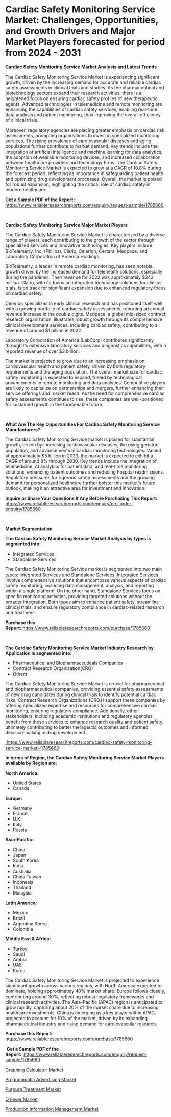 <p><h1>Cardiac Safety Monitoring Service Market: Challenges, Opportunities, and Growth Drivers and Major Market Players forecasted for period from 2024 - 2031</h1></p><p><strong>Cardiac Safety Monitoring Service Market Analysis and Latest Trends</strong></p>
<p><p>The Cardiac Safety Monitoring Service Market is experiencing significant growth, driven by the increasing demand for accurate and reliable cardiac safety assessments in clinical trials and studies. As the pharmaceutical and biotechnology sectors expand their research activities, there is a heightened focus on ensuring cardiac safety profiles of new therapeutic agents. Advanced technologies in telemedicine and remote monitoring are enhancing the capabilities of cardiac safety services, enabling real-time data analysis and patient monitoring, thus improving the overall efficiency of clinical trials.</p><p>Moreover, regulatory agencies are placing greater emphasis on cardiac risk assessments, prompting organizations to invest in specialized monitoring services. The rising prevalence of cardiovascular diseases and aging populations further contribute to market demand. Key trends include the integration of artificial intelligence and machine learning for data analytics, the adoption of wearable monitoring devices, and increased collaboration between healthcare providers and technology firms. The Cardiac Safety Monitoring Service Market is expected to grow at a CAGR of 10.8% during the forecast period, reflecting its importance in safeguarding patient health and optimizing drug development processes. Overall, the market is poised for robust expansion, highlighting the critical role of cardiac safety in modern healthcare.</p></p>
<p><strong>Get a Sample PDF of the Report:&nbsp;</strong> <a href="https://www.reliableresearchreports.com/enquiry/request-sample/1785660?utm_campaign=1425&utm_medium=2&utm_source=Github&utm_content=ia&utm_term=09102024&utm_id=cardiac-safety-monitoring-service">https://www.reliableresearchreports.com/enquiry/request-sample/1785660</a></p>
<p>&nbsp;</p>
<p><strong>Cardiac Safety Monitoring Service Major Market Players</strong></p>
<p><p>The Cardiac Safety Monitoring Service Market is characterized by a diverse range of players, each contributing to the growth of the sector through specialized services and innovative technologies. Key players include BioTelemetry, Inc. (Philips), Clario, Celerion, Certara, Medpace, and Laboratory Corporation of America Holdings. </p><p>BioTelemetry, a leader in remote cardiac monitoring, has seen notable growth driven by the increased demand for telehealth solutions, especially during the pandemic. Their revenue for 2022 was approximately $343 million. Clario, with its focus on integrated technology solutions for clinical trials, is on track for significant expansion due to enhanced regulatory focus on cardiac safety. </p><p>Celerion specializes in early clinical research and has positioned itself well with a growing portfolio of cardiac safety assessments, reporting an annual revenue increase in the double digits. Medpace, a global mid-sized contract research organization, illustrates robust growth through its comprehensive clinical development services, including cardiac safety, contributing to a revenue of around $1 billion in 2022. </p><p>Laboratory Corporation of America (LabCorp) contributes significantly through its extensive laboratory services and diagnostics capabilities, with a reported revenue of over $3 billion. </p><p>The market is projected to grow due to an increasing emphasis on cardiovascular health and patient safety, driven by both regulatory requirements and the aging population. The overall market size for cardiac safety monitoring is expected to expand, fueled by technological advancements in remote monitoring and data analytics. Competitive players are likely to capitalize on partnerships and mergers, further enhancing their service offerings and market reach. As the need for comprehensive cardiac safety assessments continues to rise, these companies are well-positioned for sustained growth in the foreseeable future.</p></p>
<p>&nbsp;</p>
<p><strong>What Are The Key Opportunities For Cardiac Safety Monitoring Service Manufacturers?</strong></p>
<p><p>The Cardiac Safety Monitoring Service market is poised for substantial growth, driven by increasing cardiovascular diseases, the rising geriatric population, and advancements in cardiac monitoring technologies. Valued at approximately $3 billion in 2023, the market is expected to exhibit a CAGR of around 8% through 2030. Key trends include the integration of telemedicine, AI analytics for patient data, and real-time monitoring solutions, enhancing patient outcomes and reducing hospital readmissions. Regulatory pressures for rigorous safety assessments and the growing demand for personalized healthcare further bolster this market's future outlook, making it an attractive area for investment and innovation.</p></p>
<p><strong>Inquire or Share Your Questions If Any Before Purchasing This Report:</strong> <a href="https://www.reliableresearchreports.com/enquiry/pre-order-enquiry/1785660?utm_campaign=1425&utm_medium=2&utm_source=Github&utm_content=ia&utm_term=09102024&utm_id=cardiac-safety-monitoring-service">https://www.reliableresearchreports.com/enquiry/pre-order-enquiry/1785660</a></p>
<p>&nbsp;</p>
<p><strong>Market Segmentation</strong></p>
<p><strong>The Cardiac Safety Monitoring Service Market Analysis by types is segmented into:</strong></p>
<p><ul><li>Integrated Services</li><li>Standalone Services</li></ul></p>
<p><p>The Cardiac Safety Monitoring Service market is segmented into two main types: Integrated Services and Standalone Services. Integrated Services involve comprehensive solutions that encompass various aspects of cardiac safety monitoring, including data management, analysis, and reporting within a single platform. On the other hand, Standalone Services focus on specific monitoring activities, providing targeted solutions without the broader integration. Both types aim to enhance patient safety, streamline clinical trials, and ensure regulatory compliance in cardiac-related research and treatment.</p></p>
<p><strong>Purchase this Report:&nbsp;</strong><a href="https://www.reliableresearchreports.com/purchase/1785660?utm_campaign=1425&utm_medium=2&utm_source=Github&utm_content=ia&utm_term=09102024&utm_id=cardiac-safety-monitoring-service">https://www.reliableresearchreports.com/purchase/1785660</a></p>
<p>&nbsp;</p>
<p><strong>The Cardiac Safety Monitoring Service Market Industry Research by Application is segmented into:</strong></p>
<p><ul><li>Pharmaceutical and Biopharmaceuticals Companies</li><li>Contract Research Organization(CRO)</li><li>Others</li></ul></p>
<p><p>The Cardiac Safety Monitoring Service Market is crucial for pharmaceutical and biopharmaceutical companies, providing essential safety assessments of new drug candidates during clinical trials to identify potential cardiac risks. Contract Research Organizations (CROs) support these companies by offering specialized expertise and resources for comprehensive cardiac monitoring, ensuring regulatory compliance. Additionally, other stakeholders, including academic institutions and regulatory agencies, benefit from these services to enhance research quality and patient safety, ultimately contributing to better therapeutic outcomes and informed decision-making in drug development.</p></p>
<p><a href="https://www.reliableresearchreports.com/cardiac-safety-monitoring-service-market-r1785660?utm_campaign=1425&utm_medium=2&utm_source=Github&utm_content=ia&utm_term=09102024&utm_id=cardiac-safety-monitoring-service">&nbsp;https://www.reliableresearchreports.com/cardiac-safety-monitoring-service-market-r1785660</a></p>
<p><strong>In terms of Region, the Cardiac Safety Monitoring Service Market Players available by Region are:</strong></p>
<p>
    <p> <strong> North America: </strong>
        <ul>
            <li>United States</li>
            <li>Canada</li>
        </ul>
        </p> 
    <p> <strong> Europe: </strong>
        <ul>
            <li>Germany</li>
            <li>France</li>
            <li>U.K.</li>
            <li>Italy</li>
            <li>Russia</li>
        </ul>
        </p> 
    <p> <strong> Asia-Pacific: </strong>
        <ul>
            <li>China</li>
            <li>Japan</li>
            <li>South Korea</li>
            <li>India</li>
            <li>Australia</li>
            <li>China Taiwan</li>
            <li>Indonesia</li>
            <li>Thailand</li>
            <li>Malaysia</li>
        </ul>
        </p> 
    <p> <strong> Latin America: </strong>
        <ul>
            <li>Mexico</li>
            <li>Brazil</li>
            <li>Argentina Korea</li>
            <li>Colombia</li>
        </ul>
        </p> 
    <p> <strong> Middle East & Africa: </strong>
        <ul>
            <li>Turkey</li>
            <li>Saudi</li>
            <li>Arabia</li>
            <li>UAE</li>
            <li>Korea</li>
        </ul>
    </p>
    </p>
<p><p>The Cardiac Safety Monitoring Service Market is projected to experience significant growth across various regions, with North America expected to dominate, holding approximately 40% market share. Europe follows closely, contributing around 30%, reflecting robust regulatory frameworks and clinical research activities. The Asia-Pacific (APAC) region is anticipated to grow rapidly, capturing about 20% of the market share due to increasing healthcare investments. China is emerging as a key player within APAC, projected to account for 10% of the market, driven by its expanding pharmaceutical industry and rising demand for cardiovascular research.</p></p>
<p><strong>Purchase this Report: </strong><a href="https://www.reliableresearchreports.com/purchase/1785660?utm_campaign=1425&utm_medium=2&utm_source=Github&utm_content=ia&utm_term=09102024&utm_id=cardiac-safety-monitoring-service">https://www.reliableresearchreports.com/purchase/1785660</a></p>
<p>&nbsp;<strong>Get a Sample PDF of the Report:&nbsp;&nbsp;</strong><a href="https://www.reliableresearchreports.com/enquiry/request-sample/1785660?utm_campaign=1425&utm_medium=2&utm_source=Github&utm_content=ia&utm_term=09102024&utm_id=cardiac-safety-monitoring-service">https://www.reliableresearchreports.com/enquiry/request-sample/1785660</a></p>
<p><strong></strong></p>
<p><p><a href="https://www.linkedin.com/pulse/global-graphing-calculator-industry-research-report-competitive-8xhrf?utm_campaign=1425&utm_medium=2&utm_source=Github&utm_content=ia&utm_term=09102024&utm_id=cardiac-safety-monitoring-service">Graphing Calculator Market</a></p><p><a href="https://www.linkedin.com/pulse/programmatic-advertising-market-global-share-ranking-x5o4e?utm_campaign=1425&utm_medium=2&utm_source=Github&utm_content=ia&utm_term=09102024&utm_id=cardiac-safety-monitoring-service">Programmatic Advertising Market</a></p><p><a href="https://www.linkedin.com/pulse/mapping-purpura-treatment-market-trends-challenges-breakthroughs-6tiwe?utm_campaign=1425&utm_medium=2&utm_source=Github&utm_content=ia&utm_term=09102024&utm_id=cardiac-safety-monitoring-service">Purpura Treatment Market</a></p><p><a href="https://www.linkedin.com/pulse/q-fever-market-opportunities-emerging-global-trends-shifts-kzdoe?utm_campaign=1425&utm_medium=2&utm_source=Github&utm_content=ia&utm_term=09102024&utm_id=cardiac-safety-monitoring-service">Q Fever Market</a></p><p><a href="https://www.linkedin.com/pulse/production-information-management-market-research-report-ehyle?utm_campaign=1425&utm_medium=2&utm_source=Github&utm_content=ia&utm_term=09102024&utm_id=cardiac-safety-monitoring-service">Production Information Management Market</a></p></p>